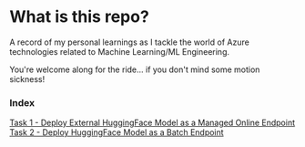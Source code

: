 # What is this repo?

A record of my personal learnings as I tackle the world of Azure technologies related to Machine Learning/ML Engineering.

You're welcome along for the ride... if you don't mind some motion sickness!

### Index

[Task 1 - Deploy External HuggingFace Model as a Managed Online Endpoint](./1.deploy-ext-hf-model/README.md)
[Task 2 - Deploy HuggingFace Model as a Batch Endpoint](./2.deploy-batch-hf-model/README.md)
